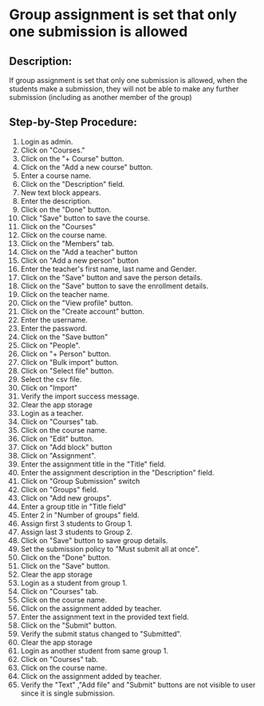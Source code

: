 # Group assignment is set that only one submission is allowed

## Description:

If group assignment is set that only one submission is allowed, when the students make a submission, they will not be able to make any further submission (including as another member of the group)

## Step-by-Step Procedure:

1. Login as admin.
2. Click on "Courses."
3. Click on the "+ Course" button.
4. Click on the "Add a new course" button.
5. Enter a course name.
6. Click on the "Description" field.
7. New text block appears.
8. Enter the description.
9. Click on the "Done" button.
10. Click "Save" button to save the course.
11. Click on the "Courses"
12. Click on the course name.
13. Click on the "Members" tab.
14. Click on the "Add a teacher" button
15. Click on "Add a new person" button
16. Enter the teacher's first name, last name and Gender.
17. Click on the "Save" button and save the person details.
18. Click on the "Save" button to save the enrollment details.
19. Click on the teacher name.
20. Click on the "View profile" button.
21. Click on the "Create account" button.
22. Enter the username.
23. Enter the password.
24. Click on the "Save button"
25. Click on "People".
26. Click on "+ Person" button.
27. Click on "Bulk import" button.
28. Click on "Select file" button.
29. Select the csv file.
30. Click on "Import"
31. Verify the import success message.
32. Clear the app storage
33. Login as a teacher.
34. Click on "Courses" tab.
35. Click on the course name.
36. Click on "Edit" button.
37. Click on "Add block" button
38. Click on "Assignment".
39. Enter the assignment title in the "Title" field.
40. Enter the assignment description in the "Description" field.
41. Click on "Group Submission" switch
42. Click on "Groups" field.
43. Click on "Add new groups".
44. Enter a group title in "Title field"
45. Enter 2 in "Number of groups" field.
46. Assign first 3 students to Group 1.
47. Assign last 3 students to Group 2.
48. Click on "Save" button to save group details.
49. Set the submission policy to "Must submit all at once".
50. Click on the "Done" button.
51. Click on the "Save" button. 
52. Clear the app storage 
53. Login as a student from group 1. 
54. Click on "Courses" tab. 
55. Click on the course name. 
56. Click on the assignment added by teacher.
57. Enter the assignment text in the provided text field.
58. Click on the "Submit" button.
59. Verify the submit status changed to "Submitted".
60. Clear the app storage 
61. Login as another student from same group 1. 
62. Click on "Courses" tab. 
63. Click on the course name. 
64. Click on the assignment added by teacher. 
65. Verify the "Text" ,"Add file" and "Submit" buttons are not visible to user since it is single submission.
